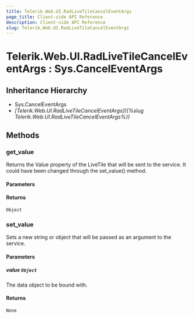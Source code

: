 ```yaml
---
title: Telerik.Web.UI.RadLiveTileCancelEventArgs
page_title: Client-side API Reference
description: Client-side API Reference
slug: Telerik.Web.UI.RadLiveTileCancelEventArgs
---
```


# Telerik.Web.UI.RadLiveTileCancelEventArgs : Sys.CancelEventArgs 

## Inheritance Hierarchy

* Sys.CancelEventArgs
* *[Telerik.Web.UI.RadLiveTileCancelEventArgs]({%slug Telerik.Web.UI.RadLiveTileCancelEventArgs%})*

## Methods

### get_value

Returns the Value property of the LiveTile that will be sent to the service. It could have been changed through the set_value() method. 

#### Parameters

#### Returns

`Object` 

### set_value

Sets a new string or object that will be passed as an argument to the service. 

#### Parameters

##### value `Object`

The data object to be bound with.

#### Returns

`None` 




